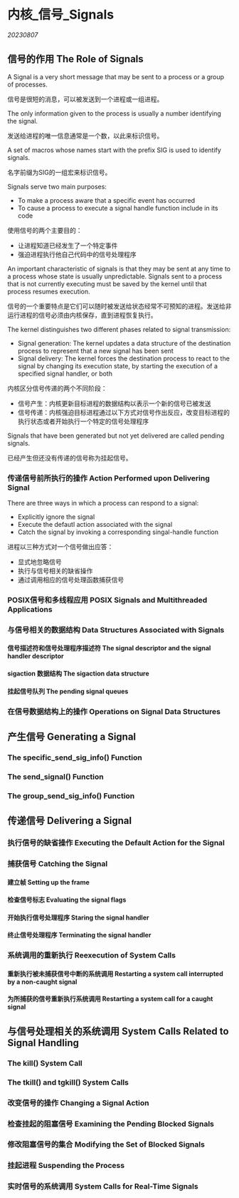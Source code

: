 ﻿# 内核_信号_Signals  

*20230807*  

## 信号的作用 The Role of Signals

A Signal is a very short message that may be sent to a process or a group of processes.

信号是很短的消息，可以被发送到一个进程或一组进程。

The only information given to the process is usually a number identifying the signal.

发送给进程的唯一信息通常是一个数，以此来标识信号。

A set of macros whose names start with the prefix SIG is used to identify signals.

名字前缀为SIG的一组宏来标识信号。

Signals serve two main purposes:

* To make a process aware that a specific event has occurred
* To cause a process to execute a signal handle function include in its code

使用信号的两个主要目的：

* 让进程知道已经发生了一个特定事件
* 强迫进程执行他自己代码中的信号处理程序

An important characteristic of signals is that they may be sent at any time to a process whose state is usually unpredictable. Signals sent to a process that is not currently executing must be saved by the kernel until that process resumes execution.

信号的一个重要特点是它们可以随时被发送给状态经常不可预知的进程。发送给非运行进程的信号必须由内核保存，直到进程恢复执行。

The kernel distinguishes two different phases related to signal transmission:

* Signal generation: The kernel updates a data structure of the destination process to represent that a new signal has been sent
* Signal delivery: The kernel forces the destination process to react to the signal by changing its execution state, by starting the execution of a specified signal handler, or both

内核区分信号传递的两个不同阶段：

* 信号产生：内核更新目标进程的数据结构以表示一个新的信号已被发送
* 信号传递：内核强迫目标进程通过以下方式对信号作出反应，改变目标进程的执行状态或者开始执行一个特定的信号处理程序

Signals that have been generated but not yet delivered are called pending signals.

已经产生但还没有传递的信号称为挂起信号。

### 传递信号前所执行的操作 Action Performed upon Delivering Signal

There are three ways in which a process can respond to a signal:

* Explicitly ignore the signal
* Execute the defautl action associated with the signal
* Catch the signal by invoking a corresponding singal-handle function

进程以三种方式对一个信号做出应答：

* 显式地忽略信号
* 执行与信号相关的缺省操作
* 通过调用相应的信号处理函数捕获信号

### POSIX信号和多线程应用 POSIX Signals and Multithreaded Applications

### 与信号相关的数据结构 Data Structures Associated with Signals

#### 信号描述符和信号处理程序描述符 The signal descriptor and the signal handler descriptor

#### sigaction 数据结构 The sigaction data structure
 
#### 挂起信号队列 The pending signal queues

### 在信号数据结构上的操作 Operations on Signal Data Structures

## 产生信号 Generating a Signal

### The specific_send_sig_info() Function

### The send_signal() Function

### The group_send_sig_info() Function

## 传递信号 Delivering a Signal

### 执行信号的缺省操作 Executing the Default Action for the Signal

### 捕获信号 Catching the Signal

#### 建立帧 Setting up the frame

#### 检查信号标志 Evaluating the signal flags

#### 开始执行信号处理程序 Staring the signal handler

#### 终止信号处理程序 Terminating the signal handler

### 系统调用的重新执行 Reexecution of System Calls

#### 重新执行被未捕获信号中断的系统调用 Restarting a system call interrupted by a non-caught signal

#### 为所捕获的信号重新执行系统调用 Restarting a system call for a caught signal

## 与信号处理相关的系统调用 System Calls Related to Signal Handling

### The kill() System Call

### The tkill() and tgkill() System Calls

### 改变信号的操作 Changing a Signal Action

### 检查挂起的阻塞信号 Examining the Pending Blocked Signals

### 修改阻塞信号的集合 Modifying the Set of Blocked Signals

### 挂起进程 Suspending the Process

### 实时信号的系统调用 System Calls for Real-Time Signals